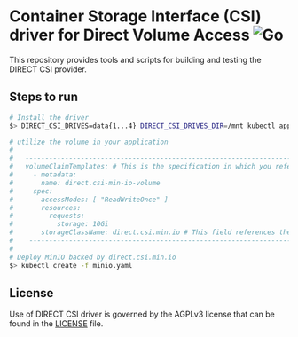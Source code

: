# Container Storage Interface (CSI) driver for Direct Volume Access ![Go](https://github.com/minio/direct.csi/workflows/Go/badge.svg)
This repository provides tools and scripts for building and testing the DIRECT CSI provider.

## Steps to run

```sh
# Install the driver
$> DIRECT_CSI_DRIVES=data{1...4} DIRECT_CSI_DRIVES_DIR=/mnt kubectl apply -k github.com/minio/direct-csi

# utilize the volume in your application
#
#   ------------------------------------------------------------------------------------------------
#   volumeClaimTemplates: # This is the specification in which you reference the StorageClass
#     - metadata:
#       name: direct.csi-min-io-volume
#     spec:
#       accessModes: [ "ReadWriteOnce" ]
#       resources:
#         requests:
#           storage: 10Gi
#       storageClassName: direct.csi.min.io # This field references the existing StorageClass
#    -----------------------------------------------------------------------------------------------
#
# Deploy MinIO backed by direct.csi.min.io
$> kubectl create -f minio.yaml
```

## License
Use of DIRECT CSI driver is governed by the AGPLv3 license that can be found in the [LICENSE](./LICENSE) file.
